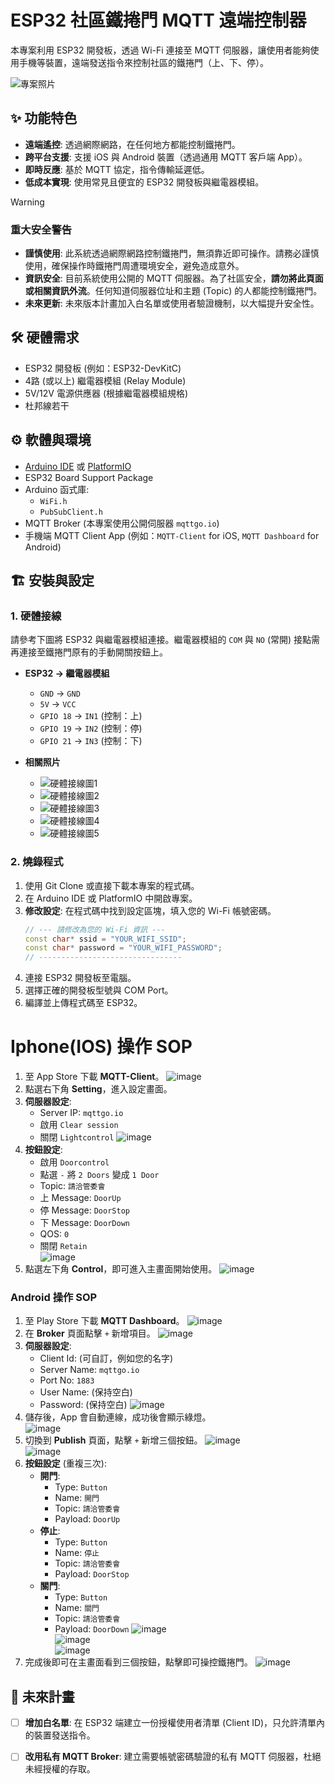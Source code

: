 # ESP32 社區鐵捲門 MQTT 遠端控制器

本專案利用 ESP32 開發板，透過 Wi-Fi 連接至 MQTT 伺服器，讓使用者能夠使用手機等裝置，遠端發送指令來控制社區的鐵捲門（上、下、停）。

![專案照片](https://github.com/Chihhao/esp32_door_mqtt/blob/main/image/IMG_7068.jpg)

## ✨ 功能特色

*   **遠端遙控**: 透過網際網路，在任何地方都能控制鐵捲門。
*   **跨平台支援**: 支援 iOS 與 Android 裝置（透過通用 MQTT 客戶端 App）。
*   **即時反應**: 基於 MQTT 協定，指令傳輸延遲低。
*   **低成本實現**: 使用常見且便宜的 ESP32 開發板與繼電器模組。

> [!WARNING]
> ### **重大安全警告**
> *   **謹慎使用**: 此系統透過網際網路控制鐵捲門，無須靠近即可操作。請務必謹慎使用，確保操作時鐵捲門周遭環境安全，避免造成意外。
> *   **資訊安全**: 目前系統使用公開的 MQTT 伺服器。為了社區安全，**請勿將此頁面或相關資訊外流**。任何知道伺服器位址和主題 (Topic) 的人都能控制鐵捲門。
> *   **未來更新**: 未來版本計畫加入白名單或使用者驗證機制，以大幅提升安全性。

## 🛠️ 硬體需求

*   ESP32 開發板 (例如：ESP32-DevKitC)
*   4路 (或以上) 繼電器模組 (Relay Module)
*   5V/12V 電源供應器 (根據繼電器模組規格)
*   杜邦線若干

## ⚙️ 軟體與環境

*   [Arduino IDE](https://www.arduino.cc/en/software) 或 [PlatformIO](https://platformio.org/)
*   ESP32 Board Support Package
*   Arduino 函式庫:
    *   `WiFi.h`
    *   `PubSubClient.h`
*   MQTT Broker (本專案使用公開伺服器 `mqttgo.io`)
*   手機端 MQTT Client App (例如：`MQTT-Client` for iOS, `MQTT Dashboard` for Android)

## 🏗️ 安裝與設定

### 1. 硬體接線

請參考下圖將 ESP32 與繼電器模組連接。繼電器模組的 `COM` 與 `NO` (常開) 接點需再連接至鐵捲門原有的手動開關按鈕上。

*   **ESP32 -> 繼電器模組**
    *   `GND` -> `GND`
    *   `5V` -> `VCC`
    *   `GPIO 18` -> `IN1` (控制：上)
    *   `GPIO 19` -> `IN2` (控制：停)
    *   `GPIO 21` -> `IN3` (控制：下)

*   **相關照片**
    * ![硬體接線圖1](https://github.com/Chihhao/esp32_door_mqtt/blob/main/image/IMG_7055.jpg)
    * ![硬體接線圖2](https://github.com/Chihhao/esp32_door_mqtt/blob/main/image/IMG_7067.jpg)
    * ![硬體接線圖3](https://github.com/Chihhao/esp32_door_mqtt/blob/main/image/p003.jpg)
    * ![硬體接線圖4](https://github.com/Chihhao/esp32_door_mqtt/blob/main/image/p002.png)
    * ![硬體接線圖5](https://github.com/Chihhao/esp32_door_mqtt/blob/main/image/p001.png)  

### 2. 燒錄程式

1.  使用 Git Clone 或直接下載本專案的程式碼。
2.  在 Arduino IDE 或 PlatformIO 中開啟專案。
3.  **修改設定**: 在程式碼中找到設定區塊，填入您的 Wi-Fi 帳號密碼。
    ```cpp
    // --- 請修改為您的 Wi-Fi 資訊 ---
    const char* ssid = "YOUR_WIFI_SSID";
    const char* password = "YOUR_WIFI_PASSWORD";
    // --------------------------------
    ```
4.  連接 ESP32 開發板至電腦。
5.  選擇正確的開發板型號與 COM Port。
6.  編譯並上傳程式碼至 ESP32。


# Iphone(IOS) 操作 SOP  
1.  至 App Store 下載 **MQTT-Client**。
![image](https://github.com/Chihhao/esp32_door_mqtt/blob/main/image/p1.png)  
2.  點選右下角 **Setting**，進入設定畫面。
3.  **伺服器設定**:
    *   Server IP: `mqttgo.io`
    *   啟用 `Clear session`
    *   關閉 `Lightcontrol` 
    ![image](https://github.com/Chihhao/esp32_door_mqtt/blob/main/image/p2.png)  
4.  **按鈕設定**:
    *   啟用 `Doorcontrol`
    *   點選 `-` 將 `2 Doors` 變成 `1 Door`
    *   Topic: `請洽管委會`
    *   上 Message: `DoorUp`
    *   停 Message: `DoorStop`
    *   下 Message: `DoorDown`
    *   QOS: `0`
    *   關閉 `Retain`  
    ![image](https://github.com/Chihhao/esp32_door_mqtt/blob/main/image/p3.png)  
5.  點選左下角 **Control**，即可進入主畫面開始使用。
    ![image](https://github.com/Chihhao/esp32_door_mqtt/blob/main/image/p4.png)  
  
### Android 操作 SOP
1.  至 Play Store 下載 **MQTT Dashboard**。
    ![image](https://github.com/Chihhao/esp32_door_mqtt/blob/main/image/downloadMqttDashboard.jpg)  
2.  在 **Broker** 頁面點擊 `+` 新增項目。
    ![image](https://github.com/Chihhao/esp32_door_mqtt/blob/main/image/addBroker.png) 
3.  **伺服器設定**:
    *   Client Id: (可自訂，例如您的名字)
    *   Server Name: `mqttgo.io`
    *   Port No: `1883`
    *   User Name: (保持空白)
    *   Password: (保持空白)
    ![image](https://github.com/Chihhao/esp32_door_mqtt/blob/main/image/serverInfo.png)  
4.  儲存後，App 會自動連線，成功後會顯示綠燈。  
    ![image](https://github.com/Chihhao/esp32_door_mqtt/blob/main/image/connentSuccess.jpg)  
5.  切換到 **Publish** 頁面，點擊 `+` 新增三個按鈕。
    ![image](https://github.com/Chihhao/esp32_door_mqtt/blob/main/image/addPublishItems.png)  
    ![image](https://github.com/Chihhao/esp32_door_mqtt/blob/main/image/selectButton.png)  
6.  **按鈕設定** (重複三次):
    *   **開門**:
        *   Type: `Button`
        *   Name: `開門`
        *   Topic: `請洽管委會`
        *   Payload: `DoorUp`
    *   **停止**:
        *   Type: `Button`
        *   Name: `停止`
        *   Topic: `請洽管委會`
        *   Payload: `DoorStop`
    *   **關門**:
        *   Type: `Button`
        *   Name: `關門`
        *   Topic: `請洽管委會`
        *   Payload: `DoorDown` 
    ![image](https://github.com/Chihhao/esp32_door_mqtt/blob/main/image/button1.jpg)  
    ![image](https://github.com/Chihhao/esp32_door_mqtt/blob/main/image/button2.jpg)  
    ![image](https://github.com/Chihhao/esp32_door_mqtt/blob/main/image/button3.jpg)  
7.  完成後即可在主畫面看到三個按鈕，點擊即可操控鐵捲門。
    ![image](https://github.com/Chihhao/esp32_door_mqtt/blob/main/image/addThreeButtons.jpg)  

## 🔮 未來計畫

*   [ ] **增加白名單**: 在 ESP32 端建立一份授權使用者清單 (Client ID)，只允許清單內的裝置發送指令。
*   [ ] **改用私有 MQTT Broker**: 建立需要帳號密碼驗證的私有 MQTT 伺服器，杜絕未經授權的存取。



